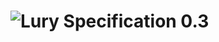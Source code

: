 # ![Lury][lury] Specification 0.3


[lury]: https://raw.githubusercontent.com/lury-lang/lury/master/logo/lury.png
